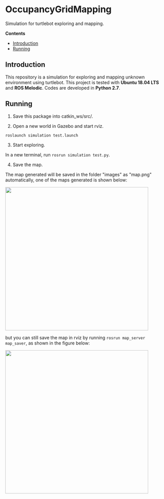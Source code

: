 # OccupancyGridMapping
Simulation for turtlebot exploring and mapping.


**Contents**
* [Introduction](#introduction)
* [Running](#Running)

## Introduction

This repository is a simulation for exploring and mapping unknown environment using turtlebot. This project is tested with **Ubuntu 18.04 LTS** and **ROS Melodic**.  Codes are developed in **Python 2.7**.

## Running

1. Save this package into catkin_ws/src/.

2. Open a new world in Gazebo and start rviz.

```
roslaunch simulation test.launch
```

3. Start exploring.

In a new terminal, run `rosrun simulation test.py`.

4. Save the map.

The map generated will be saved in the folder "images" as "map.png" automatically, one of the maps generated is shown below:

<img src="https://github.com/zw007981/simulation/blob/master/images/map.png" width="450">

but you can still save the map in rviz by running `rosrun map_server map_saver`, as shown in the figure below:

<img src="https://github.com/zw007981/simulation/blob/master/images/map_rviz.png" width="450">
